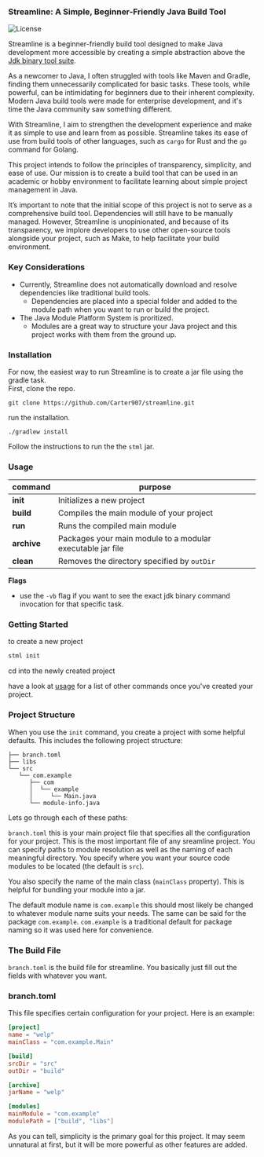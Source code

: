 ### Streamline: A Simple, Beginner-Friendly Java Build Tool
![License](https://img.shields.io/badge/license-GPL3-blue.svg) <!-- Replace with your license -->


Streamline is a beginner-friendly build tool designed to make Java development more accessible by creating a simple abstraction above the [Jdk binary tool suite](https://docs.oracle.com/en/java/javase/23/docs/specs/man/index.html).

As a newcomer to Java, I often struggled with tools like Maven and Gradle, finding them unnecessarily complicated for basic tasks. These tools, while powerful, can be intimidating for beginners due to their inherent complexity. Modern Java build tools were made for enterprise development, and it's time the Java community saw something different. 

With Streamline, I aim to strengthen the development experience and make it as simple to use and learn from as possible. Streamline takes its ease of use from build tools of other languages, such as `cargo` for Rust and the `go` command for Golang.

This project intends to follow the principles of transparency, simplicity, and ease of use. Our mission is to create a build tool that can be used in an academic or hobby environment to facilitate learning about simple project management in Java.

It’s important to note that the initial scope of this project is not to serve as a comprehensive build tool. Dependencies will still have to be manually managed. However, Streamline is unopinionated, and because of its transparency, we implore developers to use other open-source tools alongside your project, such as Make, to help facilitate your build environment.

### Key Considerations
- Currently, Streamline does not automatically download and resolve dependencies like traditional build tools.
   - Dependencies are placed into a special folder and added to the module path when you want to run or build the project.
- The Java Module Platform System is proritized.
   - Modules are a great way to structure your Java project and this project works with them from the ground up.

### Installation
For now, the easiest way to run Streamline is to create a jar file using the gradle task.
\
First, clone the repo.

```
git clone https://github.com/Carter907/streamline.git
```
run the installation.
```
./gradlew install
```
Follow the instructions to run the the `stml` jar.

### Usage

| command | purpose |
| ------- | ------- |
| **init**    | Initializes a new project |
| **build**   | Compiles the main module of your project |
| **run**     | Runs the compiled main module |
| **archive** | Packages your main module to a modular executable jar file |
| **clean**   | Removes the directory specified by `outDir` |

**Flags**
- use the `-vb` flag if you want to see the exact jdk binary command invocation for that specific task.

### Getting Started

to create a new project
```sh
stml init
```
cd into the newly created project

have a look at [usage](https://github.com/Carter907/streamline?tab=readme-ov-file#usage) for a list of other commands once you've created your project.

### Project Structure
When you use the `init` command, you create a project with some helpful defaults. This includes the following project structure:
```
├── branch.toml
├── libs
└── src
   └── com.example
      ├── com
      │  └── example
      │     └── Main.java
      └── module-info.java
```
Lets go through each of these paths:

`branch.toml` this is your main project file that specifies all the configuration for your project.
This is the most important file of any sreamline project. You can specify paths to module resolution as well
as the naming of each meaningful directory. You specify where you want your source code modules to be located (the default is `src`).

You also specify the name of the main class (`mainClass` property). This is helpful for bundling your module into a jar.

The default module name is `com.example` this should most likely be changed to whatever module name suits your needs.
The same can be said for the package `com.example`. `com.example` is a traditional default for package naming so it was used here
for convenience.

### The Build File

`branch.toml` is the build file for streamline. You basically just fill out the fields with whatever you want.


### branch.toml

This file specifies certain configuration for your project. Here is an example:
```toml
[project]
name = "welp"
mainClass = "com.example.Main"

[build]
srcDir = "src"
outDir = "build"

[archive]
jarName = "welp"

[modules]
mainModule = "com.example"
modulePath = ["build", "libs"]
```
As you can tell, simplicity is the primary goal for this project. It may seem unnatural at first, but it will be more powerful as other features are added.
